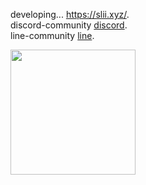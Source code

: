 developing... https://slii.xyz/.  
discord-community [discord](https://discord.gg/CCwTrB2k6r).  
line-community [line](https://line.me/ti/g2/qe5B4jkfc1Uf1IxhB1DsgSD6-ez5aSAlGEEpTg?utm_source=invitation&utm_medium=link_copy&utm_campaign=default).  
<div>
<img height="200em" src="https://github-readme-stats.vercel.app/api/top-langs/?username=katayama8000&layout=compact&hide_title=true&langs_count=6&bg_color=22272E&text_color=909DAB&hide_border=true" align="left"/>
</div>


